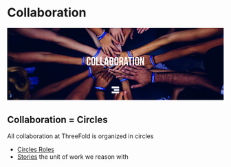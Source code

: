 # Collaboration

![](images/collaboration-header.jpg)

## Collaboration = Circles

All collaboration at ThreeFold is organized in circles

- [Circles Roles](/docs/collaboration/circles_roles.md)
- [Stories](/docs/collaboration/stories.md) the unit of work we reason with
